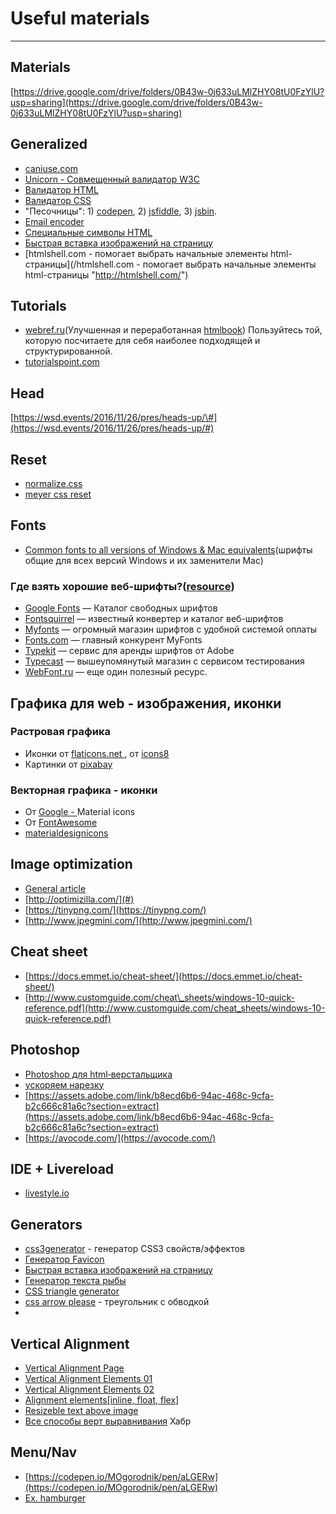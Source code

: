 # Useful materials

---

## Materials

[https://drive.google.com/drive/folders/0B43w-0j633uLMlZHY08tU0FzYlU?usp=sharing](https://drive.google.com/drive/folders/0B43w-0j633uLMlZHY08tU0FzYlU?usp=sharing)

## Generalized

* [caniuse.com](http://caniuse.com/)
* [Unicorn - Совмещенный валидатор W3C](https://validator.w3.org/unicorn/?ucn_lang=ru)
* [Валидатор HTML](https://validator.w3.org/) 
* [Валидатор CSS](https://jigsaw.w3.org/css-validator/)
* "Песочницы":
  1\) [codepen](https://codepen.io), 2\) [jsfiddle](https://jsfiddle.net/), 3\) [jsbin](https://http://jsbin.com/).
* [Email encoder](http://wbwip.com/wbw/emailencoder.html)
* [Специальные символы HTML](https://htmlweb.ru/html/symbols.php)
* [Быстрая вставка изображений на страницу](https://placekitten.com/)
* [htmlshell.com - помогает выбрать начальные элементы html-страницы](/htmlshell.com - помогает выбрать начальные элементы html-страницы "http://htmlshell.com/")

## Tutorials

* [webref.ru](https://webref.ru/)\(Улучшенная и переработанная [htmlbook](http://htmlbook.ru/)\) Пользуйтесь той, которую посчитаете для себя наиболее подходящей и структурированной.
* [tutorialspoint.com](https://www.tutorialspoint.com/web_development_tutorials.htm)

## Head

[https://wsd.events/2016/11/26/pres/heads-up/\#](https://wsd.events/2016/11/26/pres/heads-up/#)

## Reset

* [normalize.css](http://necolas.github.io/normalize.css/)
* [meyer css reset](https://meyerweb.com/eric/tools/css/reset/)

## Fonts

* [Common fonts to all versions of Windows & Mac equivalents](http://www.ampsoft.net/webdesign-l/WindowsMacFonts.html)\(шрифты общие для всех версий Windows и их заменители Mac\)

### Где взять хорошие веб-шрифты?\([resource](https://habrahabr.ru/company/adv/blog/184864/)\)

* [Google Fonts](http://www.google.com/fonts/) — Каталог свободных шрифтов
* [Fontsquirrel](http://www.fontsquirrel.com/) — известный конвертер и каталог веб-шрифтов
* [Myfonts](http://www.myfonts.com/) — огромный магазин шрифтов с удобной системой оплаты
* [Fonts.com](http://www.fonts.com/) — главный конкурент MyFonts
* [Typekit](https://typekit.com/) — сервис для аренды шрифтов от Adobe
* [Typecast](http://typecast.com/) — вышеупомянутый магазин с сервисом тестирования
* [WebFont.ru](#) — еще один полезный ресурс.

## Графика для web - изображения, иконки

### Растровая графика

* Иконки от [flaticons.net ](https://flaticons.net/ "flaticons.net"), от [icons8](https://icons8.com/)
* Картинки от [pixabay](https://pixabay.com/)

### Векторная графика - иконки

* От [Google - ](https://material.io/tools/icons) Material icons 
* От [FontAwesome](https://fontawesome.com/)
* [materialdesignicons](https://materialdesignicons.com/)

## Image optimization

* [General article](https://developers.google.com/web/fundamentals/performance/optimizing-content-efficiency/image-optimization?hl=ru)
* [http://optimizilla.com/](#)
* [https://tinypng.com/](https://tinypng.com/)
* [http://www.jpegmini.com/](http://www.jpegmini.com/)

## Cheat sheet

* [https://docs.emmet.io/cheat-sheet/](https://docs.emmet.io/cheat-sheet/)
* [http://www.customguide.com/cheat\_sheets/windows-10-quick-reference.pdf](http://www.customguide.com/cheat_sheets/windows-10-quick-reference.pdf)

## Photoshop

* [Photoshop для html‑верстальщика](http://nicothin.pro/page/photoshop-dlja-html-verstalshhika)
* [ускоряем нарезку](http://jnet.kz/httml/2014/03/13/eksport-sloev-iz-photoshop-v-odin-klik.html)
* [https://assets.adobe.com/link/b8ecd6b6-94ac-468c-9cfa-b2c666c81a6c?section=extract](https://assets.adobe.com/link/b8ecd6b6-94ac-468c-9cfa-b2c666c81a6c?section=extract)
* [https://avocode.com/](https://avocode.com/)

## IDE + Livereload

* [livestyle.io](http://livestyle.io/docs/)

## Generators

* [css3generator](http://css3generator.com/) - генератор CSS3 свойств/эффектов
* [Генератор Favicon](https://realfavicongenerator.net/)
* [Быстрая вставка изображений на страницу](https://placekitten.com/)
* [Генератор текста рыбы](http://www.lipsum.com/)
* [CSS triangle generator](http://apps.eky.hk/css-triangle-generator/)
* [css arrow please](http://www.cssarrowplease.com/) - треугольник с обводкой
* 
## Vertical Alignment

* [Vertical Alignment Page](https://codepen.io/MOgorodnik/pen/mBpOxm)
* [Vertical Alignment Elements 01](https://codepen.io/MOgorodnik/pen/gGoLZo)
* [Vertical Alignment Elements 02](https://codepen.io/MOgorodnik/pen/gGogGB)
* [Alignment elements\[inline, float, flex\]](https://codepen.io/MOgorodnik/pen/qPprqM)
* [Resizeble text above image](https://codepen.io/MOgorodnik/pen/RLxVdZ)
* [Все способы верт выравнивания](https://habrahabr.ru/company/netcracker/blog/277433/) Хабр

## Menu/Nav

* [https://codepen.io/MOgorodnik/pen/aLGERw](https://codepen.io/MOgorodnik/pen/aLGERw)
* [Ex. hamburger](https://codepen.io/MOgorodnik/pen/xXBPog)



